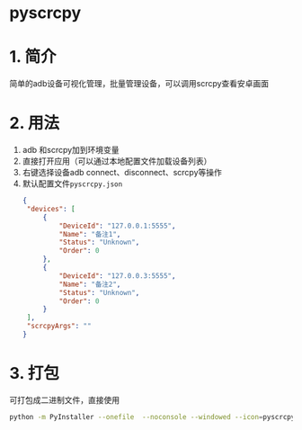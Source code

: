 # pyscrcpy
# 1. 简介

简单的adb设备可视化管理，批量管理设备，可以调用scrcpy查看安卓画面

# 2. 用法

1. adb 和scrcpy加到环境变量
2. 直接打开应用（可以通过本地配置文件加载设备列表）
3. 右键选择设备adb connect、disconnect、scrcpy等操作
4. 默认配置文件`pyscrcpy.json`
   ``` json
   {
    "devices": [
        {
            "DeviceId": "127.0.0.1:5555",
            "Name": "备注1",
            "Status": "Unknown",
            "Order": 0
        },
        {
            "DeviceId": "127.0.0.3:5555",
            "Name": "备注2",
            "Status": "Unknown",
            "Order": 0
        }
    ],
    "scrcpyArgs": ""
   }
   ```

# 3. 打包

可打包成二进制文件，直接使用

``` bash 
python -m PyInstaller --onefile  --noconsole --windowed --icon=pyscrcpy.jpg pyscrcpy.py
```

